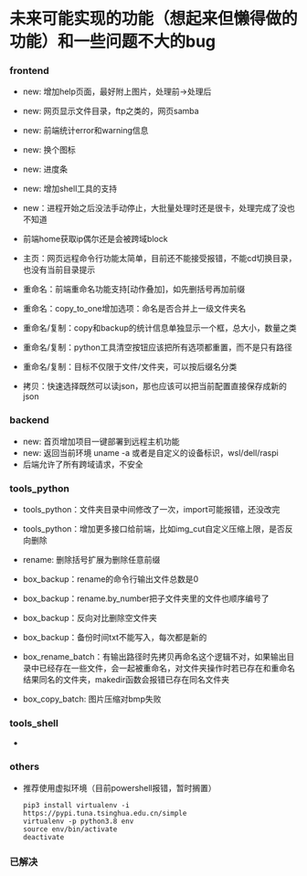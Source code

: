 # 未来可能实现的功能（想起来但懒得做的功能）和一些问题不大的bug

### frontend
- new: 增加help页面，最好附上图片，处理前->处理后
- new: 网页显示文件目录，ftp之类的，网页samba
- new: 前端统计error和warning信息
- new: 换个图标
- new: 进度条
- new: 增加shell工具的支持
- new：进程开始之后没法手动停止，大批量处理时还是很卡，处理完成了没也不知道
- 前端home获取ip偶尔还是会被跨域block


- 主页：网页远程命令行功能太简单，目前还不能接受报错，不能cd切换目录，也没有当前目录提示

- 重命名：前端重命名功能支持[动作叠加]，如先删括号再加前缀
- 重命名：copy_to_one增加选项：命名是否合并上一级文件夹名

- 重命名/复制：copy和backup的统计信息单独显示一个框，总大小，数量之类
- 重命名/复制：python工具清空按钮应该把所有选项都重置，而不是只有路径
- 重命名/复制：目标不仅限于文件/文件夹，可以按后缀名分类

- 拷贝：快速选择既然可以读json，那也应该可以把当前配置直接保存成新的json



### backend
- new: 首页增加项目一键部署到远程主机功能
- new: 返回当前环境 uname -a 或者是自定义的设备标识，wsl/dell/raspi
- 后端允许了所有跨域请求，不安全


### tools_python
- tools_python：文件夹目录中间修改了一次，import可能报错，还没改完
- tools_python：增加更多接口给前端，比如img_cut自定义压缩上限，是否反向删除
- rename: 删除括号扩展为删除任意前缀
- box_backup：rename的命令行输出文件总数是0
- box_backup：rename.by_number把子文件夹里的文件也顺序编号了
- box_backup：反向对比删除空文件夹
- box_backup：备份时间txt不能写入，每次都是新的

- box_rename_batch：有输出路径时先拷贝再命名这个逻辑不对，如果输出目录中已经存在一些文件，会一起被重命名，对文件夹操作时若已存在和重命名结果同名的文件夹，makedir函数会报错已存在同名文件夹
- box_copy_batch: 图片压缩对bmp失败




### tools_shell
- 

### others
- 推荐使用虚拟环境（目前powershell报错，暂时搁置）
    ```
    pip3 install virtualenv -i  https://pypi.tuna.tsinghua.edu.cn/simple
    virtualenv -p python3.8 env 
    source env/bin/activate
    deactivate 
    ```


### 已解决




